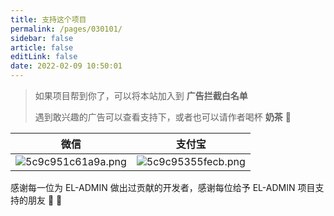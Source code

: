 ```yaml
---
title: 支持这个项目
permalink: /pages/030101/
sidebar: false
article: false
editLink: false
date: 2022-02-09 10:50:01
---
```


> 如果项目帮到你了，可以将本站加入到 **广告拦截白名单**
> 
> 遇到敢兴趣的广告可以查看支持下，或者也可以请作者喝杯 **奶茶** 🧋

|   微信  |   支付宝  |
|--- | --- |
|  ![5c9c951c61a9a.png](https://eladmin.vip/images/2020/06/25/5c9c951c61a9a.png)   |  ![5c9c95355fecb.png](https://eladmin.vip/images/2020/06/25/5c9c95355fecb.png)  |

感谢每一位为 EL-ADMIN 做出过贡献的开发者，感谢每位给予 EL-ADMIN 项目支持的朋友 🎉 🎉
